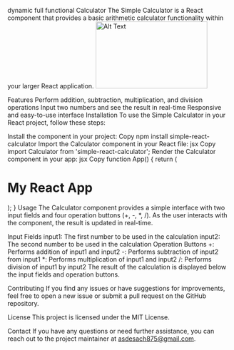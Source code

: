 dynamic full functional Calculator
The Simple Calculator is a React component that provides a basic arithmetic calculator functionality within your larger React application.
<img src="https://github.com/Asdesac/react-scientific-calculator/blob/main/path/to/your-image.jpg" width="250" height="150" alt="Alt Text">

Features
Perform addition, subtraction, multiplication, and division operations
Input two numbers and see the result in real-time
Responsive and easy-to-use interface
Installation
To use the Simple Calculator in your React project, follow these steps:

Install the component in your project:
Copy
npm install simple-react-calculator
Import the Calculator component in your React file:
jsx
Copy
import Calculator from 'simple-react-calculator';
Render the Calculator component in your app:
jsx
Copy
function App() {
  return (
    <div>
      <h1>My React App</h1>
      <Calculator />
    </div>
  );
}
Usage
The Calculator component provides a simple interface with two input fields and four operation buttons (+, -, *, /). As the user interacts with the component, the result is updated in real-time.

Input Fields
input1: The first number to be used in the calculation
input2: The second number to be used in the calculation
Operation Buttons
+: Performs addition of input1 and input2
-: Performs subtraction of input2 from input1
*: Performs multiplication of input1 and input2
/: Performs division of input1 by input2
The result of the calculation is displayed below the input fields and operation buttons.

Contributing
If you find any issues or have suggestions for improvements, feel free to open a new issue or submit a pull request on the GitHub repository.

License
This project is licensed under the MIT License.

Contact
If you have any questions or need further assistance, you can reach out to the project maintainer at asdesach875@gmail.com.

